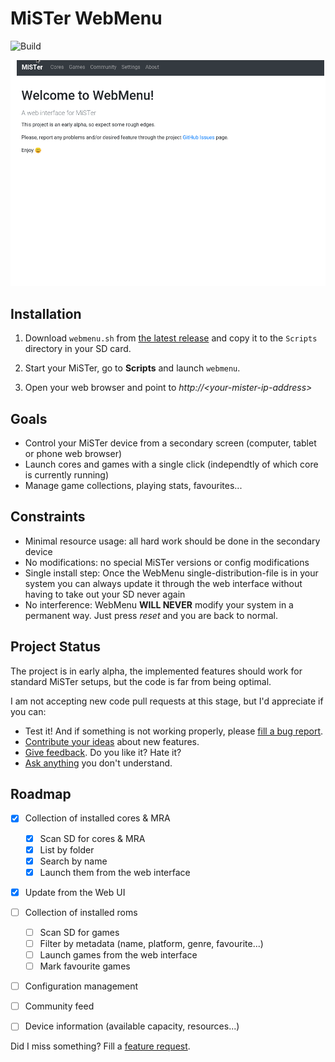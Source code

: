 # MiSTer WebMenu

![Build](https://github.com/nilp0inter/MiSTer_WebMenu/workflows/Build/badge.svg)

<p align="center">
  <kbd>
  <img alt="Screenshot" src="/assets/capture.gif" />
  </kbd>
</p>

## Installation

1. Download `webmenu.sh` from [the latest release](https://github.com/nilp0inter/MiSTer_WebMenu/releases/latest) and copy it to the `Scripts` directory in your SD card.

2. Start your MiSTer, go to **Scripts** and launch `webmenu`.

3. Open your web browser and point to *http://\<your-mister-ip-address\>*



## Goals
  - Control your MiSTer device from a secondary screen (computer, tablet or phone web browser)
  - Launch cores and games with a single click (independtly of which core is currently running)
  - Manage game collections, playing stats, favourites... 

## Constraints
  - Minimal resource usage: all hard work should be done in the secondary device
  - No modifications: no special MiSTer versions or config modifications
  - Single install step: Once the WebMenu single-distribution-file is in your system you can always update it through the web interface without having to take out your SD never again
  - No interference: WebMenu **WILL NEVER** modify your system in a permanent way.  Just press *reset* and you are back to normal.

## Project Status

The project is in early alpha, the implemented features should work for standard MiSTer setups, but the code is far from being optimal.

I am not accepting new code pull requests at this stage, but I'd appreciate if you can:

- Test it!  And if something is not working properly, please [fill a bug report](https://github.com/nilp0inter/MiSTer_WebMenu/issues/new?assignees=nilp0inter&labels=bug&template=bug_report.md&title=).
- [Contribute your ideas](https://github.com/nilp0inter/MiSTer_WebMenu/issues/new?assignees=nilp0inter&labels=enhancement&template=feature_request.md&title=) about new features.
- [Give feedback](https://github.com/nilp0inter/MiSTer_WebMenu/issues/new?assignees=nilp0inter&labels=user+feedback&template=user-feedback.md&title=). Do you like it? Hate it?
- [Ask anything](https://github.com/nilp0inter/MiSTer_WebMenu/issues/new?assignees=nilp0inter&labels=question&template=question.md&title=%3CShort+question+here%3E%3F) you don't understand.

## Roadmap

- [x] Collection of installed cores & MRA
  - [x] Scan SD for cores & MRA
  - [x] List by folder
  - [x] Search by name
  - [x] Launch them from the web interface
- [x] Update from the Web UI
- [ ] Collection of installed roms
  - [ ] Scan SD for games
  - [ ] Filter by metadata (name, platform, genre, favourite...)
  - [ ] Launch games from the web interface
  - [ ] Mark favourite games
- [ ] Configuration management
- [ ] Community feed
- [ ] Device information (available capacity, resources...)


Did I miss something? Fill a [feature request](https://github.com/nilp0inter/MiSTer_WebMenu/issues/new?assignees=nilp0inter&labels=enhancement&template=feature_request.md&title=).

